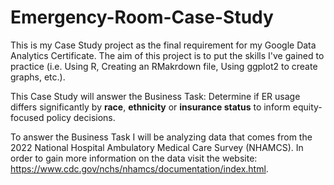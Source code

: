 # Emergency-Room-Case-Study
This is my Case Study project as the final requirement for my Google Data Analytics Certificate. The aim of this project is to put the skills I've gained to practice (i.e. Using R, Creating an RMakrdown file, Using ggplot2 to create graphs, etc.).

This Case Study will answer the Business Task: Determine if ER usage differs significantly by **race**, **ethnicity** or **insurance status** to inform equity-focused policy decisions.

To answer the Business Task I will be analyzing data that comes from the 2022 National Hospital Ambulatory Medical Care Survey (NHAMCS). In order to gain more information on the data visit the website: <https://www.cdc.gov/nchs/nhamcs/documentation/index.html>.

